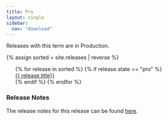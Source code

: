 ```yaml
---
title: Pro
layout: single
sidebar:
  nav: "download"
---
```


Releases with this term are in Production.

{% assign sorted = site.releases | reverse %}

<ul style="list-style-type:none">
{% for release in sorted %}
{% if release.state == "pro" %}
<li> <a href="{{ release.url | relative_url }}"> {{ release.title}} </a></li>
{% endif %}
{% endfor %}
</ul>

### Release Notes

The release notes for this release can be found [here](https://root.cern/doc/v618/release-notes.html#release-6.1804).
